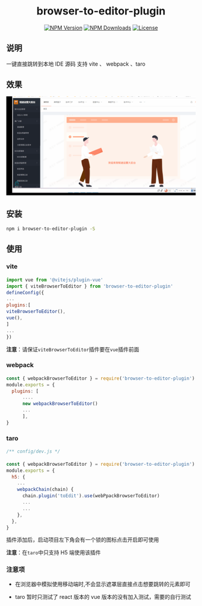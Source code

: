 <h1 align="center">browser-to-editor-plugin</h1>
<p align="center">
  <a href="https://www.npmjs.com/package/browser-to-editor-plugin" target="_blank" rel="noopener noreferrer"><img src="https://badgen.net/npm/v/browser-to-editor-plugin" alt="NPM Version" /></a>
  <a href="https://www.npmjs.com/package/browser-to-editor-plugin" target="_blank" rel="noopener noreferrer"><img src="https://badgen.net/npm/dt/browser-to-editor-plugin" alt="NPM Downloads" /></a>
  <!-- <a href="https://nodejs.org/" target="_blank" rel="noopener noreferrer"><img src="https://badgen.net/npm/node/browser-to-editor-plugin" alt="Node.js" /></a> -->
  <a href="https://github.com/ningshao1/browser-to-editor-plugin/blob/master/LICENSE" target="_blank" rel="noopener noreferrer"><img src="https://badgen.net/github/license/ningshao1/browser-to-editor-plugin" alt="License" /></a>
</p>

## 说明

一键直接跳转到本地 IDE 源码 支持 vite 、 webpack 、taro

## 效果

![image](https://raw.githubusercontent.com/ningshao1/browser-to-editor-plugin/master/case.gif)

## 安装

```Bash
npm i browser-to-editor-plugin -S
```

## 使用

### vite

```javascript
import vue from '@vitejs/plugin-vue'
import { viteBrowserToEditor } from 'browser-to-editor-plugin'
defineConfig({
...
plugins:[
viteBrowserToEditor(),
vue(),
]
...
})
```

**注意**：请保证`viteBrowserToEditor`插件要在`vue`插件前面

### webpack

```javascript
const { webpackBrowserToEditor } = require('browser-to-editor-plugin')
module.exports = {
  plugins: [
      ....
      new webpackBrowserToEditor()
      ...
      ],
}
```

### taro

```javascript
/** config/dev.js */

const { webpackBrowserToEditor } = require('browser-to-editor-plugin')
module.exports = {
  h5: {
    ...
    webpackChain(chain) {
      chain.plugin('toEdit').use(webPpackBrowserToEditor)
      ...
      ...
    },
  },
}
```

插件添加后，启动项目左下角会有一个锁的图标点击开启即可使用

**注意**：在`taro`中只支持 H5 端使用该插件

### 注意项

- 在浏览器中模拟使用移动端时,不会显示遮罩层直接点击想要跳转的元素即可

- taro 暂时只测试了 react 版本的 vue 版本的没有加入测试，需要的自行测试
